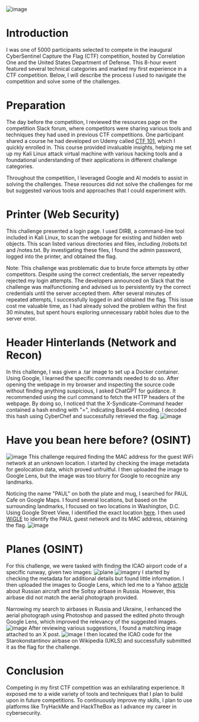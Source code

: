 ![image](https://github.com/Kincaid7/SentinelOne/assets/41767740/a31d8d37-1cb8-4cfc-b678-007819d14fa7)

# Introduction
I was one of 5000 participants selected to compete in the inaugural CyberSentinel Capture the Flag (CTF) competition, hosted by Correlation One and the United States Department of Defense. This 8-hour event featured several technical categories and marked my first experience in a CTF competition. Below, I will describe the process I used to navigate the competition and solve some of the challenges.

# Preparation
The day before the competition, I reviewed the resources page on the competition Slack forum, where competitors were sharing various tools and techniques they had used in previous CTF competitions. One participant shared a course he had developed on Udemy called [CTF 101](https://www.udemy.com/course/cyber-ctf-101/), which I quickly enrolled in. This course provided invaluable insights, helping me set up my Kali Linux attack virtual machine with various hacking tools and a foundational understanding of their applications in different challenge categories.

Throughout the competition, I leveraged Google and AI models to assist in solving the challenges. These resources did not solve the challenges for me but suggested various tools and approaches that I could experiment with.

# Printer (Web Security)
This challenge presented a login page. I used DIRB, a command-line tool included in Kali Linux, to scan the webpage for existing and hidden web objects. This scan listed various directories and files, including /robots.txt and /notes.txt. By investigating these files, I found the admin password, logged into the printer, and obtained the flag.

Note: This challenge was problematic due to brute force attempts by other competitors. Despite using the correct credentials, the server repeatedly rejected my login attempts. The developers announced on Slack that the challenge was malfunctioning and advised us to persistently try the correct credentials until the server accepted them. After several minutes of repeated attempts, I successfully logged in and obtained the flag. This issue cost me valuable time, as I had already solved the problem within the first 30 minutes, but spent hours exploring unnecessary rabbit holes due to the server error.

# Header Hinterlands (Network and Recon)
In this challenge, I was given a .tar image to set up a Docker container. Using Google, I learned the specific commands needed to do so. After opening the webpage in my browser and inspecting the source code without finding anything suspicious, I asked ChatGPT for guidance. It recommended using the curl command to fetch the HTTP headers of the webpage. By doing so, I noticed that the X-Syndicate-Command header contained a hash ending with "=", indicating Base64 encoding. I decoded this hash using CyberChef and successfully retrieved the flag.
![image](https://github.com/Kincaid7/SentinelOne/assets/41767740/065a4cfd-7657-41ff-97f7-0e3108355061)

# Have you bean here before? (OSINT)
![image](https://github.com/Kincaid7/SentinelOne/assets/41767740/2a693a39-75f3-434a-9304-083ba38ba780)
This challenge required finding the MAC address for the guest WiFi network at an unknown location. I started by checking the image metadata for geolocation data, which proved unfruitful. I then uploaded the image to Google Lens, but the image was too blurry for Google to recognize any landmarks.

Noticing the name "PAUL" on both the plate and mug, I searched for PAUL Cafe on Google Maps. I found several locations, but based on the surrounding landmarks, I focused on two locations in Washington, D.C. Using Google Street View, I identified the exact location [here](https://www.google.com/maps/@38.90264,-77.0294949,3a,75y,29.05h,90t/data=!3m7!1e1!3m5!1ssBdahcJ2G1T_0CinNOmikg!2e0!6shttps:%2F%2Fstreetviewpixels-pa.googleapis.com%2Fv1%2Fthumbnail%3Fpanoid%3DsBdahcJ2G1T_0CinNOmikg%26cb_client%3Dmaps_sv.tactile.gps%26w%3D203%26h%3D100%26yaw%3D10.51405%26pitch%3D0%26thumbfov%3D100!7i16384!8i8192?entry=ttu). I then used [WiGLE](https://wigle.net/map?maplat=38.90274358060917&maplon=-77.02941066978619&mapzoom=21&n=e3%20%2Fmap&coloring=density&rcoisMinimum=0) to identify the PAUL guest network and its MAC address, obtaining the flag. 
![image](https://github.com/Kincaid7/SentinelOne/assets/41767740/fc4125fa-8fc4-422a-aa1d-f7d9fe93779c)


# Planes (OSINT)
For this challenge, we were tasked with finding the ICAO airport code of a specific runway, given two images:
![plane](https://github.com/Kincaid7/SentinelOne/assets/41767740/4b7f6b71-0f9c-4d97-b7a9-87df2c451f6a)
![imagery](https://github.com/Kincaid7/SentinelOne/assets/41767740/4933381f-b9a6-4583-978d-6c0d7b1de836)
I started by checking the metadata for additional details but found little information. I then uploaded the images to Google Lens, which led me to a Yahoo [article](https://www.yahoo.com/news/russian-tu-22m3-strategic-bomber-151500879.html) about Russian aircraft and the Soltsy airbase in Russia. However, this airbase did not match the aerial photograph provided.

Narrowing my search to airbases in Russia and Ukraine, I enhanced the aerial photograph using Photoshop and passed the edited photo through Google Lens, which improved the relevancy of the suggested images.
![image](https://github.com/Kincaid7/SentinelOne/assets/41767740/69606ab2-5cc9-460c-90c3-4297a6788f2b)
After reviewing various suggestions, I found a matching image attached to an X post.
![image](https://github.com/Kincaid7/SentinelOne/assets/41767740/5c624fb7-2778-4497-8955-85e99ab67c5c)
I then located the ICAO code for the Starokonstantinov airbase on Wikipedia (UKLS) and successfully submitted it as the flag for the challenge.

# Conclusion
Competing in my first CTF competition was an exhilarating experience. It exposed me to a wide variety of tools and techniques that I plan to build upon in future competitions. To continuously improve my skills, I plan to use platforms like TryHackMe and HackTheBox as I advance my career in cybersecurity.
